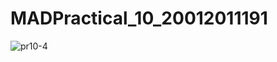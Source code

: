 # MADPractical_10_20012011191
![pr10-4](https://user-images.githubusercontent.com/110656428/202994543-bb83a724-d5d4-492e-ab3f-833e4d409be8.jpeg)
